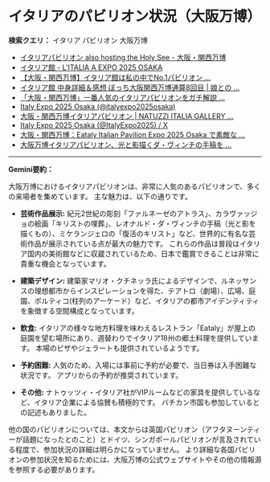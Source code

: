 # イタリアのパビリオン状況（大阪万博）

**検索クエリ：** イタリア パビリオン 大阪万博

- [イタリアパビリオン also hosting the Holy See - 大阪・関西万博](https://www.expo2025.or.jp/official-participant/italy/)
- [イタリア館 - L'ITALIA A EXPO 2025 OSAKA](https://www.italyexpo2025osaka.it/ja/itariaguan)
- [【大阪・関西万博】イタリア館は私の中でNo.1パビリオン ...](https://yukonosuke.com/entry/osaka_banpaku_italy)
- [イタリア館 中身詳細＆感想 ぼっち大阪関西万博通算8回目 | 娘との ...](https://ameblo.jp/wakochi0316/entry-12905719318.html)
- [「大阪・関西万博」一番人気のイタリアパビリオンをガチ解説 ...](https://lovewalker.jp/elem/000/004/268/4268276/)
- [Italy Expo 2025 Osaka (@italyexpo2025osaka)](https://www.instagram.com/italyexpo2025osaka/?hl=ja)
- [大阪・関西万博イタリアパビリオン | NATUZZI ITALIA GALLERY ...](https://www.natuzzi-italia.jp/topics/%E5%A4%A7%E9%98%AA%E3%83%BB%E9%96%A2%E8%A5%BF%E4%B8%87%E5%8D%9A%E3%82%A4%E3%82%BF%E3%83%AA%E3%82%A2%E3%83%91%E3%83%93%E3%83%AA%E3%82%AA%E3%83%B3/)
- [Italy Expo 2025 Osaka (@ItalyExpo2025) / X](https://x.com/italyexpo2025?lang=ja)
- [大阪・関西万博：Eataly Italian Pavilion Expo 2025 Osaka で素敵な ...](https://eataly.co.jp/blogs/news/2025041002)
- [大阪万博イタリアパビリオン、光と影描くダ・ヴィンチの手稿を ...](https://www.nikkei.com/article/DGXZQOUF149SJ0U5A710C2000000/)


---

**Gemini要約：**

大阪万博におけるイタリアパビリオンは、非常に人気のあるパビリオンで、多くの来場者を集めています。  主な魅力は、以下の通りです。

* **芸術作品展示:**  紀元2世紀の彫刻「ファルネーゼのアトラス」、カラヴァッジョの絵画「キリストの埋葬」、レオナルド・ダ・ヴィンチの手稿（光と影を描くもの）、ミケランジェロの「復活のキリスト」など、世界的に有名な芸術作品が展示されている点が最大の魅力です。 これらの作品は普段はイタリア国内の美術館などに収蔵されているため、日本で鑑賞できることは非常に貴重な機会となっています。

* **建築デザイン:** 建築家マリオ・クチネッラ氏によるデザインで、ルネッサンスの理想都市からインスピレーションを得た、テアトロ（劇場）、広場、庭園、ポルティコ(柱列のアーケード）など、イタリアの都市アイデンティティを象徴する空間構成となっています。

* **飲食:** イタリアの様々な地方料理を味わえるレストラン「Eataly」が屋上の庭園を望む場所にあり、週替わりでイタリア18州の郷土料理を提供しています。 本場のピザやジェラートも提供されているようです。

* **予約困難:**  人気のため、入場には事前に予約が必要で、当日券は入手困難な状況です。  アプリからの予約が推奨されています。

* **その他:**  ナトゥッツィ・イタリア社がVIPルームなどの家具を提供しているなど、イタリア企業による協賛も積極的です。  バチカン市国も参加しているとの記述もありました。


他の国のパビリオンについては、本文からは英国パビリオン（アフタヌーンティーが話題になったとのこと）とドイツ、シンガポールパビリオンが言及されている程度で、参加状況の詳細は明らかになっていません。  より詳細な各国パビリオンの参加状況を知るためには、大阪万博の公式ウェブサイトやその他の情報源を参照する必要があります。

